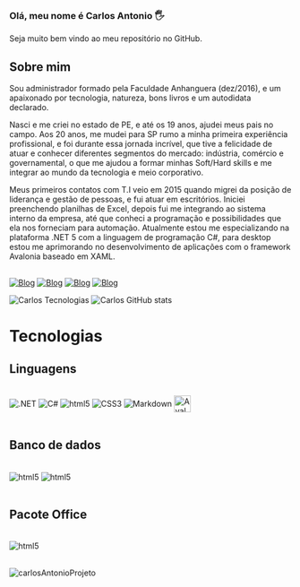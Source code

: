 
### Olá, meu nome é Carlos Antonio 🖐️
Seja muito bem vindo ao meu repositório no GitHub.

## Sobre mim
<p>
Sou administrador formado pela Faculdade Anhanguera (dez/2016), e um apaixonado por tecnologia, natureza, bons livros e um autodidata declarado.

Nasci e me criei no estado de PE, e até os 19 anos, ajudei meus pais no campo. Aos 20 anos, me mudei para SP rumo a minha primeira experiência profissional, e foi durante essa jornada incrível, que tive a felicidade de atuar e conhecer diferentes segmentos do mercado: indústria, comércio e governamental, o que me ajudou a formar minhas Soft/Hard skills e me integrar ao mundo da tecnologia e meio corporativo.

Meus primeiros contatos com T.I veio em 2015 quando migrei da posição de liderança e gestão de pessoas, e fui atuar em escritórios. Iniciei preenchendo planilhas de Excel, depois fui me integrando ao sistema interno da empresa, até que conheci a programação e possibilidades que ela nos forneciam para automação.
 Atualmente estou me especializando na plataforma .NET 5 com a linguagem de programação C#, para desktop estou me aprimorando no desenvolvimento de aplicações com o framework Avalonia baseado em XAML.
</p>

## 

[![Blog](https://img.shields.io/website-up-down-green-red/http/monip.org.svg)](https://carlosantoniocison.editorx.io/portifolio)
[![Blog](https://img.shields.io/badge/LinkedIn-0077B5?style=for-the-badge&logo=linkedin&logoColor=white)](https://www.linkedin.com/in/carloscison/)
[![Blog](https://img.shields.io/badge/Facebook-1877F2?style=for-the-badge&logo=facebook&logoColor=white)](https://www.facebook.com/CarlosCison)
[![Blog](https://img.shields.io/badge/YouTube-FF0000?style=for-the-badge&logo=youtube&logoColor=white)](https://www.youtube.com/channel/UC3jEpw5p0MjgbeQYIy7YNhw)


![Carlos Tecnologias](https://github-readme-stats.vercel.app/api/top-langs/?username=CarlosEX&theme=dracula)
![Carlos GitHub stats](https://github-readme-stats.vercel.app/api?username=CarlosEX&theme=dracula)

# Tecnologias

 ## Linguagens
<div style="display: inline_block"><br/>
    <img align="center" alt=".NET" src="https://img.shields.io/badge/.NET-5C2D91?style=for-the-badge&logo=.net&logoColor=white">
    <img align="center" alt="C#" src="https://img.shields.io/badge/C%23-239120?style=for-the-badge&logo=c-sharp&logoColor=white">
    <img align="center" alt="html5" src="https://img.shields.io/badge/HTML5-E34F26?style=for-the-badge&logo=html5&logoColor=white">
    <img align="center" alt="CSS3" src="https://img.shields.io/badge/CSS3-1572B6?style=for-the-badge&logo=css3&logoColor=white">
    <img align="center" alt="Markdown" src="https://img.shields.io/badge/Markdown-000000?style=for-the-badge&logo=markdown&logoColor=white">
    <img heigth=30 width=30 align="center" alt="Avalonia.UI" src="https://avatars0.githubusercontent.com/u/14075148?s=400&v=4">
</div><br/>

## Banco de dados
<div style="display: inline_block"><br/>
    <img align="center" alt="html5" src="https://img.shields.io/badge/SQLite-07405E?style=for-the-badge&logo=sqlite&logoColor=white">
    <img align="center" alt="html5" src="https://img.shields.io/badge/Microsoft_SQL_Server-CC2927?style=for-the-badge&logo=microsoft-sql-server&logoColor=white">
</div><br/>

## Pacote Office
<div style="display: inline_block"><br/>
    <img align="center" alt="html5" src="https://img.shields.io/badge/Microsoft_Office-D83B01?style=for-the-badge&logo=microsoft-office&logoColor=white">
</div><br/>

![carlosAntonioProjeto](https://user-images.githubusercontent.com/33513870/141689641-5f034178-eb93-49d5-a2b5-a5125c49a5c4.jpg)

